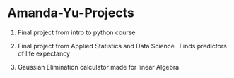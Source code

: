 # Amanda-Yu-Projects

1. Final project from intro to python course

2. Final project from Applied Statistics and Data Science
` `Finds predictors of life expectancy

4. Gaussian Elimination calculator made for linear Algebra
